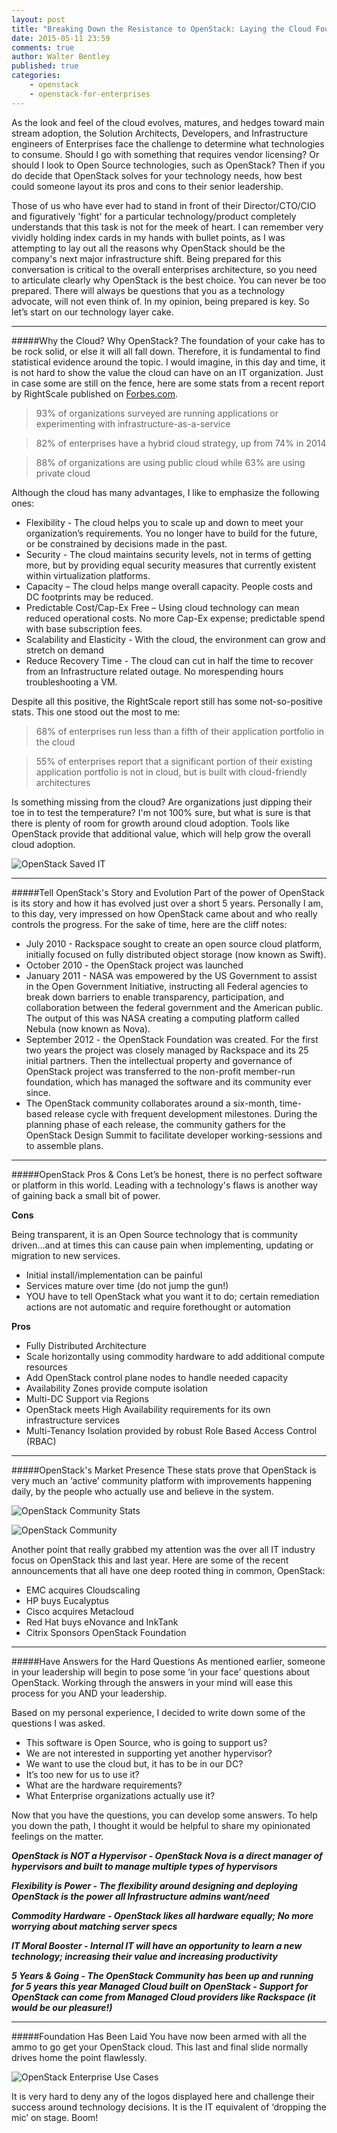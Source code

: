 ```yaml
---
layout: post
title: "Breaking Down the Resistance to OpenStack: Laying the Cloud Foundation"
date: 2015-05-11 23:59
comments: true
author: Walter Bentley
published: true
categories:
    - openstack
    - openstack-for-enterprises 
---
```


As the look and feel of the cloud evolves, matures, and hedges toward main stream adoption, the Solution Architects, Developers, and Infrastructure engineers of Enterprises face the challenge to determine what technologies to consume.  Should I go with something that requires vendor licensing? Or should I look to Open Source technologies, such as OpenStack?  Then if you do decide that OpenStack solves for your technology needs, how best could someone layout its pros and cons to their senior leadership.  

Those of us who have ever had to stand in front of their Director/CTO/CIO and figuratively 'fight' for a particular technology/product completely understands that this task is not for the meek of heart.  I can remember very vividly holding index cards in my hands with bullet points, as I was attempting to lay out all the reasons why OpenStack should be the company's next major infrastructure shift.  Being prepared for this conversation is critical to the overall enterprises architecture, so you need to articulate clearly why OpenStack is the best choice.  You can never be too prepared.  There will always be questions that you as a technology advocate, will not even think of.  In my opinion, being prepared is key.  So let’s start on our technology layer cake.

---
#####Why the Cloud? Why OpenStack?
The foundation of your cake has to be rock solid, or else it will all fall down.  Therefore, it is fundamental to find statistical evidence around the topic.  I would imagine, in this day and time, it is not hard to show the value the cloud can have on an IT organization.  Just in case some are still on the fence, here are some stats from a recent report by RightScale published on [Forbes.com](http://www.forbes.com/sites/benkepes/2015/03/04/new-stats-from-the-state-of-cloud-report).

>93% of organizations surveyed are running applications or experimenting with infrastructure-as-a-service

>82% of enterprises have a hybrid cloud strategy, up from 74% in 2014

>88% of organizations are using public cloud while 63% are using private cloud

Although the cloud has many advantages, I like to emphasize the following ones:

* Flexibility - The cloud helps you to scale up and down to meet your organization’s requirements. You no longer have to build for the future, or be constrained by decisions made in the past.
* Security - The cloud maintains security levels, not in terms of getting more, but by providing equal security measures that currently existent within virtualization platforms.
* Capacity – The cloud helps mange overall capacity. People costs and DC footprints may be reduced.
* Predictable Cost/Cap-Ex Free – Using cloud technology can mean reduced operational costs. No more Cap-Ex expense; predictable spend with base subscription fees.
* Scalability and Elasticity - With the cloud, the environment can grow and stretch on demand
* Reduce Recovery Time - The cloud can cut in half the time to recover from an Infrastructure related outage. No morespending hours troubleshooting a VM.

Despite all this positive, the RightScale report still has some not-so-positive stats. This one stood out the most to me:

>68% of enterprises run less than a fifth of their application portfolio in the cloud

>55% of enterprises report that a significant portion of their existing application portfolio is not in cloud, but is built with cloud-friendly architectures

Is something missing from the cloud? Are organizations just dipping their toe in to test the temperature?  I'm not 100% sure, but what is sure is that there is plenty of room for growth around cloud adoption.  Tools like OpenStack provide that additional value, which will help grow the overall cloud adoption.

![OpenStack Saved IT](http://www.hitchnyc.com/content/images/2015/05/Slide07.jpg)

---
#####Tell OpenStack's Story and Evolution
Part of the power of OpenStack is its story and how it has evolved just over a short 5 years.  Personally I am, to this day, very impressed on how OpenStack came about and who really controls the progress.  For the sake of time, here are the cliff notes:

* July 2010 - Rackspace sought to create an open source cloud platform, initially focused on fully distributed object storage (now known as Swift).
* October 2010 - the OpenStack project was launched
* January 2011 - NASA was empowered by the US Government to assist in the Open Government Initiative, instructing all Federal agencies to break down barriers to enable transparency, participation, and collaboration between the federal government and the American public.  The output of this was NASA creating a computing platform called Nebula (now known as Nova).
* September 2012 - the OpenStack Foundation was created.  For the first two years the project was closely managed by Rackspace and its 25 initial partners. Then the intellectual property and governance of OpenStack project was transferred to the non-profit member-run foundation, which has managed the software and its community ever since.
* The OpenStack community collaborates around a six-month, time-based release cycle with frequent development milestones. During the planning phase of each release, the community gathers for the OpenStack Design Summit to facilitate developer working-sessions and to assemble plans.

---
#####OpenStack Pros & Cons
Let’s be honest, there is no perfect software or platform in this world.  Leading with a technology's flaws is another way of gaining back a small bit of power.  

**Cons**

Being transparent, it is an Open Source technology that is community driven…and at times this can cause pain when implementing, updating or migration to new services.

* Initial install/implementation can be painful
* Services mature over time (do not jump the gun!)
* YOU have to tell OpenStack what you want it to do; certain remediation actions are not automatic and require forethought or automation

**Pros**

* Fully Distributed Architecture
* Scale horizontally using commodity hardware to add additional compute resources
* Add OpenStack control plane nodes to handle needed capacity
* Availability Zones provide compute isolation
* Multi-DC Support via Regions
* OpenStack meets High Availability requirements for its own infrastructure services
* Multi-Tenancy Isolation provided by robust Role Based Access Control (RBAC)

---
#####OpenStack's Market Presence
These stats prove that OpenStack is very much an ‘active’ community platform with improvements happening daily, by the people who actually use and believe in the system.

![OpenStack Community Stats](http://www.hitchnyc.com/content/images/2015/05/Slide17.jpg)

![OpenStack Community](http://www.hitchnyc.com/content/images/2015/05/Slide18.jpg)

Another point that really grabbed my attention was the over all IT industry focus on OpenStack this and last year.  Here are some of the recent announcements that all have one deep rooted thing in common, OpenStack:

* EMC acquires Cloudscaling
* HP buys Eucalyptus
* Cisco acquires Metacloud
* Red Hat buys eNovance and InkTank
* Citrix Sponsors OpenStack Foundation

---
#####Have Answers for the Hard Questions
As mentioned earlier, someone in your leadership will begin to pose some ‘in your face’ questions about OpenStack.  Working through the answers in your mind will ease this process for you AND your leadership.

Based on my personal experience, I decided to write down some of the questions I was asked.

* This software is Open Source, who is going to support us?
* We are not interested in supporting yet another hypervisor?
* We want to use the cloud but, it has to be in our DC?
* It’s too new for us to use it?
* What are the hardware requirements?
* What Enterprise organizations actually use it?

Now that you have the questions, you can develop some answers.  To help you down the path, I thought it would be helpful to share my opinionated feelings on the matter.

***OpenStack is NOT a Hypervisor - OpenStack Nova is a direct manager of hypervisors and built to manage multiple types of hypervisors***

***Flexibility is Power - The flexibility around designing and deploying OpenStack is the power all Infrastructure admins want/need***

***Commodity Hardware - OpenStack likes all hardware equally; No more worrying about matching server specs***

***IT Moral Booster - Internal IT will have an opportunity to learn a new technology; increasing their value and increasing productivity***

***5 Years & Going - The OpenStack Community has been up and running for 5 years this year
Managed Cloud built on OpenStack - Support for OpenStack can come from Managed Cloud providers like Rackspace (it would be our pleasure!)***

---
#####Foundation Has Been Laid
You have now been armed with all the ammo to go get your OpenStack cloud.  This last and final slide normally drives home the point flawlessly. 

![OpenStack Enterprise Use Cases](http://www.hitchnyc.com/content/images/2015/05/Slide24.jpg)

It is very hard to deny any of the logos displayed here and challenge their success around technology decisions.  It is the IT equivalent of ‘dropping the mic’ on stage.  Boom!